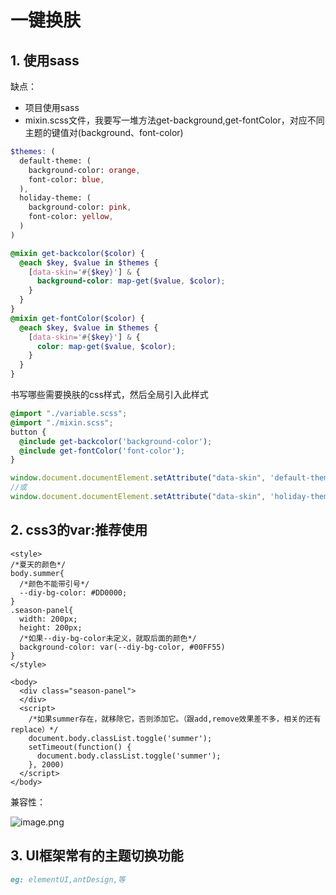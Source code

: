 # 一键换肤

## 1. 使用sass

缺点：

*   项目使用sass
*   mixin.scss文件，我要写一堆方法get-background,get-fontColor，对应不同主题的键值对(background、font-color)

```variable.scss
$themes: (
  default-theme: (
    background-color: orange,
    font-color: blue,
  ),
  holiday-theme: (
    background-color: pink,
    font-color: yellow,
  )
)
```

```mixin.scss
@mixin get-backcolor($color) {
  @each $key, $value in $themes {
    [data-skin='#{$key}'] & {
      background-color: map-get($value, $color);
    }
  }
}
@mixin get-fontColor($color) {
  @each $key, $value in $themes {
    [data-skin='#{$key}'] & {
      color: map-get($value, $color);
    }
  }
}
```

书写哪些需要换肤的css样式，然后全局引入此样式

```index.scss
@import "./variable.scss";
@import "./mixin.scss";
button {
  @include get-backcolor('background-color');
  @include get-fontColor('font-color');
}
```

```js
window.document.documentElement.setAttribute("data-skin", 'default-theme');
//或
window.document.documentElement.setAttribute("data-skin", 'holiday-theme');
```

## **2. css3的var:推荐使用**

```style
<style>
/*夏天的颜色*/
body.summer{
  /*颜色不能带引号*/
  --diy-bg-color: #DD0000;
}
.season-panel{
  width: 200px;
  height: 200px;
  /*如果--diy-bg-color未定义，就取后面的颜色*/
  background-color: var(--diy-bg-color, #00FF55)
}
</style>
```

```body
<body>
  <div class="season-panel">
  </div>
  <script>
    /*如果summer存在，就移除它，否则添加它。（跟add,remove效果差不多，相关的还有replace）*/
    document.body.classList.toggle('summer');
    setTimeout(function() {
      document.body.classList.toggle('summer');
    }, 2000)
  </script>
</body>
```

兼容性：

![image.png](https://p0-xtjj-private.juejin.cn/tos-cn-i-73owjymdk6/cbc0e72066ed497493b2beafb0859387~tplv-73owjymdk6-jj-mark-v1:0:0:0:0:5o6Y6YeR5oqA5pyv56S-5Yy6IEAg5Y-W5ZCN5oCq5YW9:q75.awebp?policy=eyJ2bSI6MywidWlkIjoiNDMzMjU0Nzg2MDYwMzA3MCJ9&rk3s=f64ab15b&x-orig-authkey=f32326d3454f2ac7e96d3d06cdbb035152127018&x-orig-expires=1750860234&x-orig-sign=O3m%2FhNy9E54oS4un23wn%2FevtA70%3D)

## 3. UI框架常有的主题切换功能

```md
eg: elementUI,antDesign,等
```
